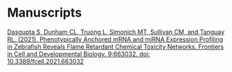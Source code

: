 # Manuscripts

[Dasgupta S, Dunham CL, Truong L, Simonich MT, Sullivan CM, and Tanguay RL. (2021). Phenotypically Anchored mRNA and miRNA Expression Profiling in Zebrafish Reveals Flame Retardant Chemical Toxicity Networks. Frontiers in Cell and Developmental Biology. 9:663032. doi: 10.3389/fcell.2021.663032](https://github.com/Tanguay-Lab/Manuscripts/tree/main/Dasgupta_et._al._(2021)_Front._Cell_Dev._Biol.)


